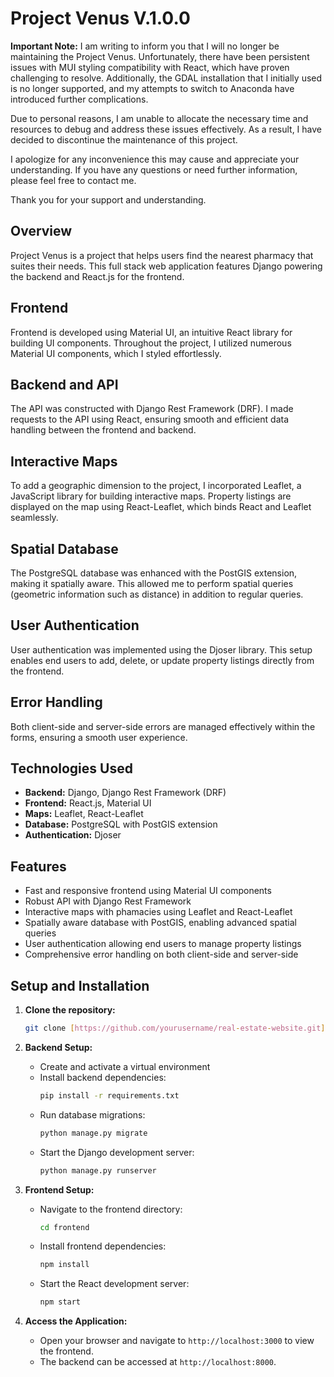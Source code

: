 # Project Venus V.1.0.0

**Important Note:**
I am writing to inform you that I will no longer be maintaining the Project Venus. Unfortunately, there have been persistent issues with MUI styling compatibility with React, which have proven challenging to resolve. Additionally, the GDAL installation that I initially used is no longer supported, and my attempts to switch to Anaconda have introduced further complications.

Due to personal reasons, I am unable to allocate the necessary time and resources to debug and address these issues effectively. As a result, I have decided to discontinue the maintenance of this project.

I apologize for any inconvenience this may cause and appreciate your understanding. If you have any questions or need further information, please feel free to contact me.

Thank you for your support and understanding.

## Overview

Project Venus is a project that helps users find the nearest pharmacy that suites their needs. This full stack web application features Django powering the backend and React.js for the frontend.

## Frontend

Frontend is developed using Material UI, an intuitive React library for building UI components. Throughout the project, I utilized numerous Material UI components, which I styled effortlessly.

## Backend and API

The API was constructed with Django Rest Framework (DRF). I made requests to the API using React, ensuring smooth and efficient data handling between the frontend and backend.

## Interactive Maps

To add a geographic dimension to the project, I incorporated Leaflet, a JavaScript library for building interactive maps. Property listings are displayed on the map using React-Leaflet, which binds React and Leaflet seamlessly.

## Spatial Database

The PostgreSQL database was enhanced with the PostGIS extension, making it spatially aware. This allowed me to perform spatial queries (geometric information such as distance) in addition to regular queries.

## User Authentication

User authentication was implemented using the Djoser library. This setup enables end users to add, delete, or update property listings directly from the frontend.

## Error Handling

Both client-side and server-side errors are managed effectively within the forms, ensuring a smooth user experience.

## Technologies Used

- **Backend:** Django, Django Rest Framework (DRF)
- **Frontend:** React.js, Material UI
- **Maps:** Leaflet, React-Leaflet
- **Database:** PostgreSQL with PostGIS extension
- **Authentication:** Djoser

## Features

- Fast and responsive frontend using Material UI components
- Robust API with Django Rest Framework
- Interactive maps with phamacies using Leaflet and React-Leaflet
- Spatially aware database with PostGIS, enabling advanced spatial queries
- User authentication allowing end users to manage property listings
- Comprehensive error handling on both client-side and server-side

## Setup and Installation

1. **Clone the repository:**
    ```bash
    git clone [https://github.com/yourusername/real-estate-website.git](https://github.com/Deodat-Lawson/projectVenus/)
    ```

2. **Backend Setup:**
    - Create and activate a virtual environment
    - Install backend dependencies:
      ```bash
      pip install -r requirements.txt
      ```
    - Run database migrations:
      ```bash
      python manage.py migrate
      ```
    - Start the Django development server:
      ```bash
      python manage.py runserver
      ```

3. **Frontend Setup:**
    - Navigate to the frontend directory:
      ```bash
      cd frontend
      ```
    - Install frontend dependencies:
      ```bash
      npm install
      ```
    - Start the React development server:
      ```bash
      npm start
      ```

4. **Access the Application:**
    - Open your browser and navigate to `http://localhost:3000` to view the frontend.
    - The backend can be accessed at `http://localhost:8000`.

